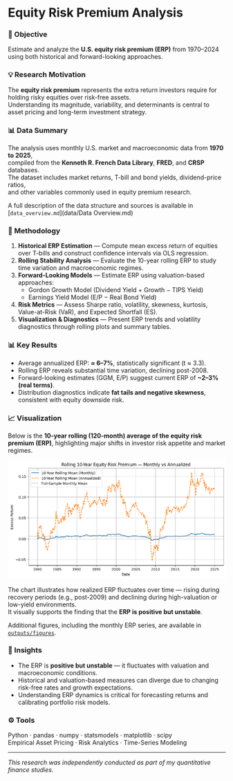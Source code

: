 # Equity Risk Premium Analysis

### 🎯 Objective
Estimate and analyze the **U.S. equity risk premium (ERP)** from 1970–2024 using both historical and forward-looking approaches.

### 💡 Research Motivation
The **equity risk premium** represents the extra return investors require for holding risky equities over risk-free assets.  
Understanding its magnitude, variability, and determinants is central to asset pricing and long-term investment strategy.

### 📊 Data Summary

The analysis uses monthly U.S. market and macroeconomic data from **1970 to 2025**,  
compiled from the **Kenneth R. French Data Library**, **FRED**, and **CRSP** databases.  
The dataset includes market returns, T-bill and bond yields, dividend-price ratios,  
and other variables commonly used in equity premium research.  

A full description of the data structure and sources is available in  
[`data_overview.md`](data/Data Overview.md)


### 🧮 Methodology
1. **Historical ERP Estimation** — Compute mean excess return of equities over T-bills and construct confidence intervals via OLS regression.  
2. **Rolling Stability Analysis** — Evaluate the 10-year rolling ERP to study time variation and macroeconomic regimes.  
3. **Forward-Looking Models** — Estimate ERP using valuation-based approaches:  
   - Gordon Growth Model (Dividend Yield + Growth − TIPS Yield)  
   - Earnings Yield Model (E/P − Real Bond Yield)  
4. **Risk Metrics** — Assess Sharpe ratio, volatility, skewness, kurtosis, Value-at-Risk (VaR), and Expected Shortfall (ES).  
5. **Visualization & Diagnostics** — Present ERP trends and volatility diagnostics through rolling plots and summary tables.

### 📊 Key Results
- Average annualized ERP: **≈ 6–7%**, statistically significant (t ≈ 3.3).  
- Rolling ERP reveals substantial time variation, declining post-2008.  
- Forward-looking estimates (GGM, E/P) suggest current ERP of **~2–3% (real terms)**.  
- Distribution diagnostics indicate **fat tails and negative skewness**, consistent with equity downside risk.

### 📈 Visualization

Below is the **10-year rolling (120-month) average of the equity risk premium (ERP)**, highlighting major shifts in investor risk appetite and market regimes.

![Rolling ERP](outputs/figures/rolling_erp.png)

The chart illustrates how realized ERP fluctuates over time — rising during recovery periods (e.g., post-2009) and declining during high-valuation or low-yield environments.  
It visually supports the finding that the **ERP is positive but unstable**.

Additional figures, including the monthly ERP series, are available in  
[`outputs/figures`](outputs/figures).


### 🧠 Insights
- The ERP is **positive but unstable** — it fluctuates with valuation and macroeconomic conditions.  
- Historical and valuation-based measures can diverge due to changing risk-free rates and growth expectations.  
- Understanding ERP dynamics is critical for forecasting returns and calibrating portfolio risk models.

### ⚙️ Tools
Python · pandas · numpy · statsmodels · matplotlib · scipy  
Empirical Asset Pricing · Risk Analytics · Time-Series Modeling

---

*This research was independently conducted as part of my quantitative finance studies.*
